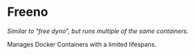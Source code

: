 # Freeno

_Similar to "free dyno", but runs multiple of the same containers._

Manages Docker Containers with a limited lifespans.
